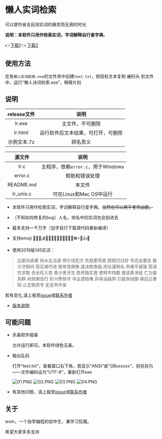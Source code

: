 # 懒人实词检索

可以使你省去目测实词的痛苦而无用的时光  

**说明：本软件只用作检索实词，字词解释自行查字典**。

👉[下载1](http://ys-f.ys168.com/611626533/U6wFgWk52467F36K3M5U/lr.exe)👈		 [下载2](https://github.com/wsm25/lr/releases/download/v1.1.0/lr.exe)

## 使用方法
在有`懒人实词检索.exe`的文件夹中创建`text.txt`，把目标文本复制 ~~或打入~~ 到文件中，运行“懒人诗词检索.exe”，稍等片刻  

## 说明

| release文件 | 说明 |
|  :----:  | :----:  |
| lr.exe | 主文件，不可删除 |
| lr.html | 运行软件后文本结果，可打开，可删除 |
| 示例文本.7z | 顾名思义 |

| 源文件 | 说明 |
|  :----:  | :----:  |
| lr.c | 主程序，依赖`error.c`，用于Windows |
| error.c | 帮助和错误处理 |
| README.md | 本文件 |
| lr_unix.c | 可在Linux和Mac OS中运行 |

+ 本软件只用作检索实词，字词解释自行查字典。~~当然也可以用于老师出题。~~

+ （不知如何修复的bug）人名，地名中的实词也会划进去

+ 最多支持一千万字（加字自行下载源代码重新编译）

+ 支持emoji 🌹🍀🍎💰📱🌙🍁🍂🍃🌷💎🔪🔫🏀⚽⚡👄👍🔥

+ 使用2019版145实词：
>比鄙兵病乘 持从达当道 得尓伐犯方 负赋更苟故 顾观归过好 
>号还会惠及 极计济假间 简见竭尽进 居举具俱聚 遽决绝类临 
>虑论漫明名 命难平戚强 窃请穷求取 去全任入若 善少舍涉生 
>胜师施实食 使释市恃数 属说素汤徒 亡为委务鲜 向效谢信行 
>形兴修徐许 寻业遗贻夷 异易诣益阴 引盈余狱御 缘远云章知 
>止志致质专 走足卒作坐 

  若有变化,请上报至[issue](https://github.com/wsm25/lr/issues)或[联系作者](mailto://wsm_25@qq.com)

+ [版本说明](/EDITION.md)

## 可能问题
+ 杀毒软件报毒  

	允许运行即可。本软件绿色无毒。
+ 输出乱码  

	打开“text.txt”，查看窗口右下角，若显示“ANSI”或“GBxxxxxx”，则另存为——文件编码设为“UTF-8”，重新打开exe  
	
	![01.PNG](https://i.loli.net/2020/03/08/xBhCwNAkSQFtzEn.png)
	![02.PNG](https://i.loli.net/2020/03/08/9zSLw4ydmHBW618.png)
	![03.PNG](https://i.loli.net/2020/03/08/qMjZiCeV1IRuh7U.png)
	![04.PNG](https://i.loli.net/2020/03/08/wahYQI61XlC379S.png)
+ 有其他问题，请上报至[issue](https://github.com/wsm25/lr/issues)或[联系作者](mailto://wsm_25@qq.com)

## 关于
wsm，一个自学编程的初中生，兼学习狂魔。  

希望大家多多支持